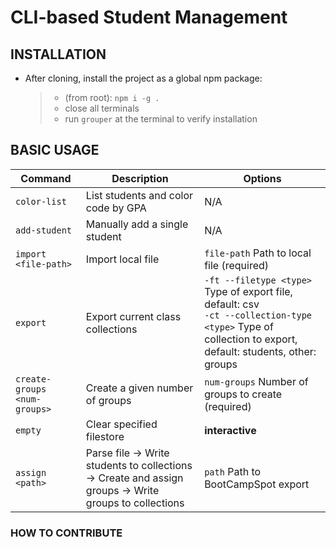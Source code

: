 # CLI-based Student Management

## INSTALLATION

- After cloning, install the project as a global npm package:
  > - (from root): `npm i -g .`
  > - close all terminals
  > - run `grouper` at the terminal to verify installation

## BASIC USAGE

| Command                      | Description                                                                                            | Options                                                                                                                                                      |
| ---------------------------- | ------------------------------------------------------------------------------------------------------ | ------------------------------------------------------------------------------------------------------------------------------------------------------------ |
| `color-list`                 | List students and color code by GPA                                                                    | N/A                                                                                                                                                          |
| `add-student`                | Manually add a single student                                                                          | N/A                                                                                                                                                          |
| `import <file-path>`         | Import local file                                                                                      | `file-path` Path to local file (required)                                                                                                                    |
| `export`                     | Export current class collections                                                                       | `-ft --filetype <type>` Type of export file, default: csv <br> `-ct --collection-type <type>` Type of collection to export, default: students, other: groups |
| `create-groups <num-groups>` | Create a given number of groups                                                                        | `num-groups` Number of groups to create (required)                                                                                                           |
| `empty`                      | Clear specified filestore                                                                              | **interactive**                                                                                                                                              |
| `assign <path>`              | Parse file -> Write students to collections -> Create and assign groups -> Write groups to collections | `path` Path to BootCampSpot export                                                                                                                           |

### HOW TO CONTRIBUTE
